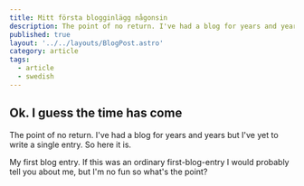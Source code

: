 ```yaml
---
title: Mitt första blogginlägg någonsin
description: The point of no return. I've had a blog for years and years but I've yet to write a single entry. So here it is.
published: true
layout: '../../layouts/BlogPost.astro'
category: article
tags:
  - article
  - swedish
---
```


## Ok. I guess the time has come

The point of no return. I've had a blog for years and years but I've yet to write a single entry. So here it is.
<!--more-->

My first blog entry. If this was an ordinary first-blog-entry I would probably tell you about me, but I'm no fun so what's the point?
